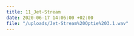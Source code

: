 ```yaml
---
title: 11_Jet-Stream
date: 2020-06-17 14:06:00 +02:00
file: "/uploads/Jet-Stream%20Optie%203.1.wav"
---
```


